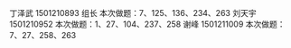 丁泽武  1501210893 组长 本次做题：7、125、136、234、263
刘天宇  1501210952 本次做题：1、27、104、237、258
谢峰    1501211009 本次做题：7、27、258、263


